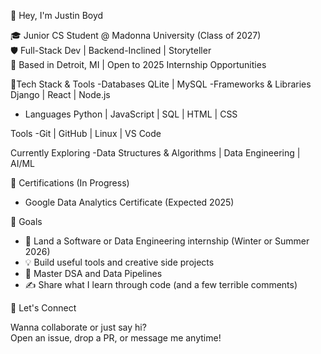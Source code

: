 👋 Hey, I'm Justin Boyd

🎓 Junior CS Student @ Madonna University (Class of 2027)  
🛡️ Full-Stack Dev | Backend-Inclined | Storyteller  
📍 Based in Detroit, MI | Open to 2025 Internship Opportunities

🔧Tech Stack & Tools
 -Databases 
     QLite | MySQL
 -Frameworks & Libraries 
     Django | React | Node.js
 - Languages 
   Python | JavaScript | SQL | HTML | CSS
        
  Tools
-Git | GitHub | Linux | VS Code

 Currently Exploring
-Data Structures & Algorithms | Data Engineering | AI/ML


📜 Certifications (In Progress)
- Google Data Analytics Certificate (Expected 2025)



📌 Goals

- 🎯 Land a Software or Data Engineering internship (Winter or Summer 2026)  
- 💡 Build useful tools and creative side projects  
- 🧠 Master DSA and Data Pipelines  
- ✍️ Share what I learn through code (and a few terrible comments)

 💬 Let's Connect

Wanna collaborate or just say hi?  
Open an issue, drop a PR, or message me anytime!


